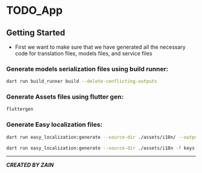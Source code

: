 # TODO_App

## Getting Started

- First we want to make sure that we have generated all the necessary code for translation files,
  models files, and service files

### Generate models serialization files using build runner:

```bash
dart run build_runner build --delete-conflicting-outputs
```

### Generate Assets files using flutter gen:

```bash
fluttergen
```

### Generate Easy localization files:

```bash
dart run easy_localization:generate --source-dir ./assets/i18n/ --output-dir ./lib/core/config/localization/
```

```bash
dart run easy_localization:generate --source-dir ./assets/i18n -f keys -o locale_keys.g.dart  --output-dir ./lib/core/config/localization/
```

---

**_CREATED BY ZAIN_**
